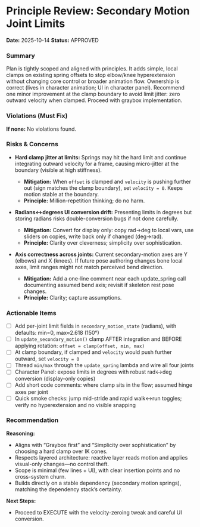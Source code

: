 # Principle Review: Secondary Motion Joint Limits

**Date:** 2025-10-14
**Status:** APPROVED

### Summary

Plan is tightly scoped and aligned with principles. It adds simple, local clamps on existing spring offsets to stop elbow/knee hyperextension without changing core control or broader animation flow. Ownership is correct (lives in character animation; UI in character panel). Recommend one minor improvement at the clamp boundary to avoid limit jitter: zero outward velocity when clamped. Proceed with graybox implementation.

### Violations (Must Fix)

**If none:** No violations found.

### Risks & Concerns

- **Hard clamp jitter at limits:** Springs may hit the hard limit and continue integrating outward velocity for a frame, causing micro-jitter at the boundary (visible at high stiffness).  
  - **Mitigation:** When `offset` is clamped and `velocity` is pushing further out (sign matches the clamp boundary), set `velocity = 0`. Keeps motion stable at the boundary.  
  - **Principle:** Million-repetition thinking; do no harm.

- **Radians↔degrees UI conversion drift:** Presenting limits in degrees but storing radians risks double-conversion bugs if not done carefully.  
  - **Mitigation:** Convert for display only: copy rad→deg to local vars, use sliders on copies, write back only if changed (deg→rad).  
  - **Principle:** Clarity over cleverness; simplicity over sophistication.

- **Axis correctness across joints:** Current secondary-motion axes are Y (elbows) and X (knees). If future pose authoring changes bone local axes, limit ranges might not match perceived bend direction.  
  - **Mitigation:** Add a one-line comment near each update_spring call documenting assumed bend axis; revisit if skeleton rest pose changes.  
  - **Principle:** Clarity; capture assumptions.

### Actionable Items

- [ ] Add per-joint limit fields in `secondary_motion_state` (radians), with defaults: min=0, max≈2.618 (150°)
- [ ] In `update_secondary_motion()` clamp AFTER integration and BEFORE applying rotation: `offset = clamp(offset, min, max)`
- [ ] At clamp boundary, if clamped and `velocity` would push further outward, set `velocity = 0`
- [ ] Thread `min/max` through the `update_spring` lambda and wire all four joints
- [ ] Character Panel: expose limits in degrees with robust rad↔deg conversion (display-only copies)
- [ ] Add short code comments: where clamp sits in the flow; assumed hinge axes per joint
- [ ] Quick smoke checks: jump mid-stride and rapid walk↔run toggles; verify no hyperextension and no visible snapping

### Recommendation

**Reasoning:**
- Aligns with “Graybox first” and “Simplicity over sophistication” by choosing a hard clamp over IK cones.  
- Respects layered architecture: reactive layer reads motion and applies visual-only changes—no control theft.  
- Scope is minimal (few lines + UI), with clear insertion points and no cross-system churn.  
- Builds directly on a stable dependency (secondary motion springs), matching the dependency stack’s certainty.

**Next Steps:**
- Proceed to EXECUTE with the velocity-zeroing tweak and careful UI conversion.
